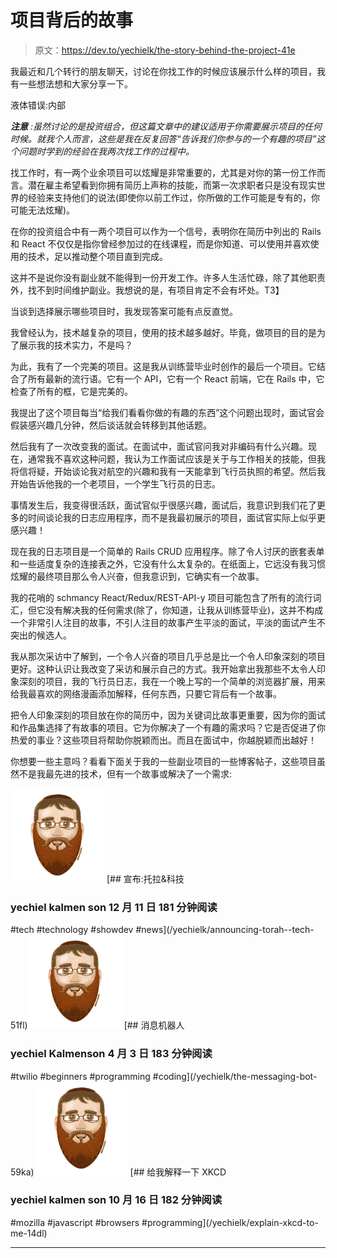 # 项目背后的故事

> 原文：<https://dev.to/yechielk/the-story-behind-the-project-41e>

我最近和几个转行的朋友聊天，讨论在你找工作的时候应该展示什么样的项目，我有一些想法想和大家分享一下。

液体错误:内部

***注意*** *:虽然讨论的是投资组合，但这篇文章中的建议适用于你需要展示项目的任何时候。就我个人而言，这些是我在反复回答“告诉我们你参与的一个有趣的项目”这个问题时学到的经验在我两次找工作的过程中。*

找工作时，有一两个业余项目可以炫耀是非常重要的，尤其是对你的第一份工作而言。潜在雇主希望看到你拥有简历上声称的技能，而第一次求职者只是没有现实世界的经验来支持他们的说法(即使你以前工作过，你所做的工作可能是专有的，你可能无法炫耀)。

在你的投资组合中有一两个项目可以作为一个信号，表明你在简历中列出的 Rails 和 React 不仅仅是指你曾经参加过的在线课程，而是你知道、可以使用并喜欢使用的技术，足以推动整个项目直到完成。

这并不是说你没有副业就不能得到一份开发工作。许多人生活忙碌，除了其他职责外，找不到时间维护副业。我想说的是，有项目肯定不会有坏处。T3】

当谈到选择展示哪些项目时，我发现答案可能有点反直觉。

我曾经认为，技术越复杂的项目，使用的技术越多越好。毕竟，做项目的目的是为了展示我的技术实力，不是吗？

为此，我有了一个完美的项目。这是我从训练营毕业时创作的最后一个项目。它结合了所有最新的流行语。它有一个 API，它有一个 React 前端，它在 Rails 中，它检查了所有的框，它是完美的。

我提出了这个项目每当“给我们看看你做的有趣的东西”这个问题出现时，面试官会假装感兴趣几分钟，然后谈话就会转移到其他话题。

然后我有了一次改变我的面试。在面试中，面试官问我对非编码有什么兴趣。现在，通常我不喜欢这种问题，我认为工作面试应该是关于与工作相关的技能，但我将信将疑，开始谈论我对航空的兴趣和我有一天能拿到飞行员执照的希望。然后我开始告诉他我的一个老项目，一个学生飞行员的日志。

事情发生后，我变得很活跃，面试官似乎很感兴趣，面试后，我意识到我们花了更多的时间谈论我的日志应用程序，而不是我最初展示的项目，面试官实际上似乎更感兴趣！

现在我的日志项目是一个简单的 Rails CRUD 应用程序。除了令人讨厌的嵌套表单和一些适度复杂的连接表之外，它没有什么太复杂的。在纸面上，它远没有我习惯炫耀的最终项目那么令人兴奋，但我意识到，它确实有一个故事。

我的花哨的 schmancy React/Redux/REST-API-y 项目可能包含了所有的流行词汇，但它没有解决我的任何需求(除了，你知道，让我从训练营毕业)，这并不构成一个非常引人注目的故事，不引人注目的故事产生平淡的面试，平淡的面试产生不突出的候选人。

我从那次采访中了解到，一个令人兴奋的项目几乎总是比一个令人印象深刻的项目更好。这种认识让我改变了采访和展示自己的方式。我开始拿出我那些不太令人印象深刻的项目，我的飞行员日志，我在一个晚上写的一个简单的浏览器扩展，用来给我最喜欢的网络漫画添加解释，任何东西，只要它背后有一个故事。

把令人印象深刻的项目放在你的简历中，因为关键词比故事更重要，因为你的面试和作品集选择了有故事的项目。它为你解决了一个有趣的需求吗？它是否促进了你热爱的事业？这些项目将帮助你脱颖而出。而且在面试中，你越脱颖而出越好！

你想要一些主意吗？看看下面关于我的一些副业项目的一些博客帖子，这些项目虽然不是我最先进的技术，但有一个故事或解决了一个需求:

[![yechielk image](img/fe67593f1417be500de9003a1617dc35.png)](/yechielk) [## 宣布:托拉&科技

### yechiel kalmen son 12 月 11 日 181 分钟阅读

#tech #technology #showdev #news](/yechielk/announcing-torah--tech-51fl)[![yechielk image](img/fe67593f1417be500de9003a1617dc35.png)](/yechielk) [## 消息机器人

### yechiel Kalmenson 4 月 3 日 183 分钟阅读

#twilio #beginners #programming #coding](/yechielk/the-messaging-bot-59ka)[![yechielk image](img/fe67593f1417be500de9003a1617dc35.png)](/yechielk) [## 给我解释一下 XKCD

### yechiel kalmen son 10 月 16 日 182 分钟阅读

#mozilla #javascript #browsers #programming](/yechielk/explain-xkcd-to-me-14dl)

* * *